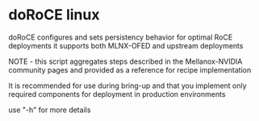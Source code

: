 # doRoCE linux

doRoCE configures and sets persistency behavior for optimal RoCE deployments
it supports both MLNX-OFED and upstream deployments

NOTE - this script aggregates steps described in the Mellanox-NVIDIA community
pages and provided as a reference for recipe implementation

It is recommended for use during bring-up and that you implement only
required components for deployment in production environments

use "-h" for more details